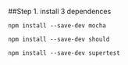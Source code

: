 
##Step 1. install 3 dependences
````
npm install --save-dev mocha

npm install --save-dev should

npm install --save-dev supertest

````